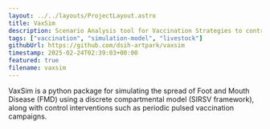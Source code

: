 ```yaml
---
layout: ../../layouts/ProjectLayout.astro
title: VaxSim
description: Scenario Analysis tool for Vaccination Strategies to control Foot and Mouth Disease (FMD) transmission
tags: ["vaccination", "simulation-model", "livestock"]
githubUrl: https://github.com/dsih-artpark/vaxsim
timestamp: 2025-02-24T02:39:03+00:00
featured: true
filename: vaxsim
---
```


VaxSim is a python package for simulating the spread of Foot and Mouth Disease (FMD) using a discrete compartmental model (SIRSV framework), along with control interventions such as periodic pulsed vaccination campaigns.